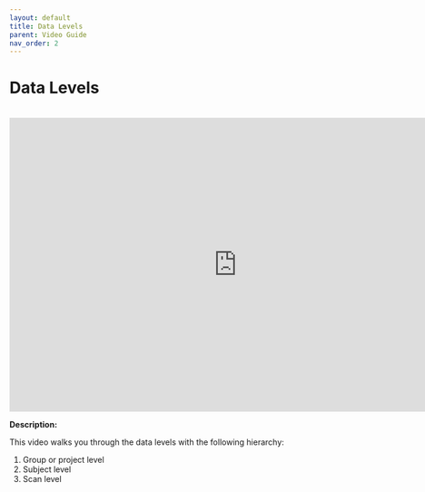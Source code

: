 ```yaml
---
layout: default
title: Data Levels
parent: Video Guide
nav_order: 2
---
```



# Data Levels

<br/>	


<iframe width="800" height="518" src="https://www.youtube.com/embed/Q19cubuxR5s" frameborder="0" allow="accelerometer; autoplay; clipboard-write; encrypted-media; gyroscope; picture-in-picture" allowfullscreen></iframe>


<br/>	


**Description:**

This video walks you through the data levels with the following hierarchy:

1. Group or project level
2. Subject level
3. Scan level